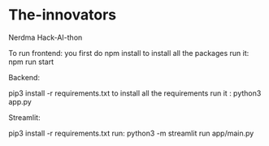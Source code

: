 # The-innovators
Nerdma Hack-AI-thon 


To run frontend:
you first do npm install to install all the packages
run it: npm run start



Backend:

pip3 install -r requirements.txt to install all the requirements
run it : python3 app.py

Streamlit:

pip3 install -r requirements.txt
run: python3 -m streamlit run app/main.py
